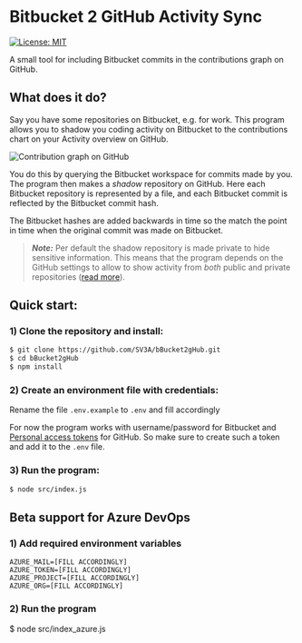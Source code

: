 Bitbucket 2 GitHub Activity Sync
===================================
[![License: MIT](https://img.shields.io/badge/License-MIT-green.svg)](https://github.com/SV3A/bBucket2gHub/blob/master/LICENSE)

A small tool for including Bitbucket commits in the contributions graph on
GitHub.

## What does it do?
Say you have some repositories on Bitbucket, e.g. for work. This program allows you to shadow you coding activity on Bitbucket to the contributions chart on your Activity overview on GitHub.

![Contribution graph on GitHub](https://raw.githubusercontent.com/SV3A/bBucket2gHub/main/doc/contrib.png?token=AC4MKO7CBL7XIWIXGXT7JCTAIT74K)

You do this by querying the Bitbucket workspace for commits made by you. The program then makes a *shadow* repository on GitHub. Here each Bitbucket repository is represented by a file, and each Bitbucket commit is reflected by the Bitbucket commit hash.

The Bitbucket hashes are added backwards in time so the match the point in time when the original commit was made on Bitbucket.

> **_Note:_**  Per default the shadow repository is made private to hide sensitive information. This means that the program depends on the GitHub settings to allow to show activity from _both_ public and private repositories ([read more](https://docs.github.com/en/github/setting-up-and-managing-your-github-profile/publicizing-or-hiding-your-private-contributions-on-your-profile)).

## Quick start:
### 1) Clone the repository and install:
``` bash
$ git clone https://github.com/SV3A/bBucket2gHub.git
$ cd bBucket2gHub
$ npm install
```

### 2) Create an environment file with credentials:
Rename the file `.env.example` to `.env` and fill accordingly

For now the program works with username/password for Bitbucket and [Personal access tokens](https://docs.github.com/en/github/authenticating-to-github/creating-a-personal-access-token) for GitHub. So make sure to create such a token and add it to the `.env` file.

### 3) Run the program:
``` bash
$ node src/index.js
```
## Beta support for Azure DevOps

### 1) Add required environment variables
```
AZURE_MAIL=[FILL ACCORDINGLY]
AZURE_TOKEN=[FILL ACCORDINGLY]
AZURE_PROJECT=[FILL ACCORDINGLY]
AZURE_ORG=[FILL ACCORDINGLY]
```

### 2) Run the program
$ node src/index_azure.js

